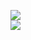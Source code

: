 <p>
  <img align="center" src="https://github-readme-stats.vercel.app/api?username=xRBzfeGQvu&count_private=true"></img>
  <br />
 <img align="middle" src="https://github-readme-stats.vercel.app/api/top-langs/?username=xRBzfeGQvu&layout=compact"></img>
<p>
